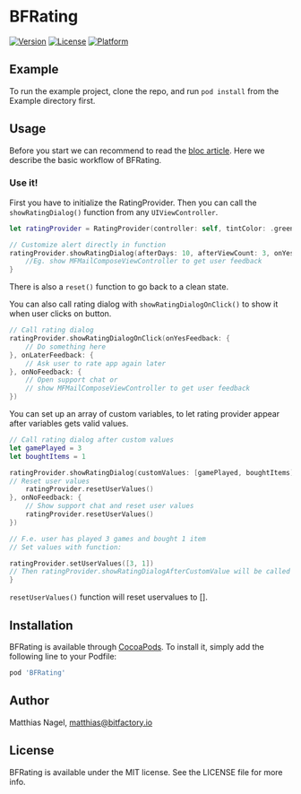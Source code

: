 # BFRating

[![Version](https://img.shields.io/cocoapods/v/BFRating.svg?style=flat)](https://cocoapods.org/pods/BFRating)
[![License](https://img.shields.io/cocoapods/l/BFRating.svg?style=flat)](https://cocoapods.org/pods/BFRating)
[![Platform](https://img.shields.io/cocoapods/p/BFRating.svg?style=flat)](https://cocoapods.org/pods/BFRating)

## Example

To run the example project, clone the repo, and run `pod install` from the Example directory first.

## Usage

Before you start we can recommend to read the [bloc article](https://www.bitfactory.io/de/blog/inapp-rating/). Here we describe the basic workflow of BFRating.

### Use it!

First you have to initialize the RatingProvider. Then you can call the `showRatingDialog()` function from any `UIViewController`.
```swift
let ratingProvider = RatingProvider(controller: self, tintColor: .green) //Default value UIColor.blue

// Customize alert directly in function
ratingProvider.showRatingDialog(afterDays: 10, afterViewCount: 3, onYesFeedback: nil, onLaterFeedback: nil) {
    //Eg. show MFMailComposeViewController to get user feedback
}
```
There is also a `reset()` function to go back to a clean state.

You can also call rating dialog with `showRatingDialogOnClick()` to show it when user clicks on button. 
```swift
// Call rating dialog
ratingProvider.showRatingDialogOnClick(onYesFeedback: {
    // Do something here
}, onLaterFeedback: {
    // Ask user to rate app again later
}, onNoFeedback: {
    // Open support chat or
    // show MFMailComposeViewController to get user feedback
})
```

You can set up an array of custom variables, to let rating provider appear after variables gets valid values.
```swift
// Call rating dialog after custom values
let gamePlayed = 3
let boughtItems = 1

ratingProvider.showRatingDialog(customValues: [gamePlayed, boughtItems], onLaterFeedback: {
// Reset user values
    ratingProvider.resetUserValues()
}, onNoFeedback: {
    // Show support chat and reset user values
    ratingProvider.resetUserValues()
})

// F.e. user has played 3 games and bought 1 item
// Set values with function:

ratingProvider.setUserValues([3, 1])
// Then ratingProvider.showRatingDialogAfterCustomValue will be called
}
```
`resetUserValues()` function will reset uservalues to [].

## Installation

BFRating is available through [CocoaPods](https://cocoapods.org). To install
it, simply add the following line to your Podfile:

```ruby
pod 'BFRating'
```

## Author

Matthias Nagel, matthias@bitfactory.io

## License

BFRating is available under the MIT license. See the LICENSE file for more info.
